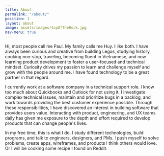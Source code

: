 ```yaml
---
title: About
permalink: "/about/"
position: 1
layout: about
image: assets/images/topOfTheRock.jpg
nav-menu: true
---
```

<div class="box">
<p>Hi, most people call me Paul. My family calls me Huy. I like both. I have always been curious and creative from building Legos, studying history, cooking non-stop, traveling, becoming fluent in Vietnamese, and now learning product development to foster a user-focused and technical mindset. Curiosity drives my passion to learn and challenge myself and grow with the people around me. I have found technology to be a great partner in that regard.</p>

<p>I currently work at a software company in a technical support role. I know too much about Quickbooks and Outlook for not using it. I investigate complex technical issues, maintain and prioritize bugs in a backlog, and work towards providing the best customer experience possible. Through these responsibilities, I have discovered an interest in building software that provides users value. Interacting with product, engineering, and UX teams daily has given me exposure to the depth and effort required to develop products that can change people's lives.</p>

<p>In my free time, this is what I do. I study different technologies, build programs, and talk to engineers, designers, and PMs. I push myself to solve problems, create apps, wireframes, and products I think others would love. Or I will be cooking some recipe I found on Reddit.</p>
</div>
